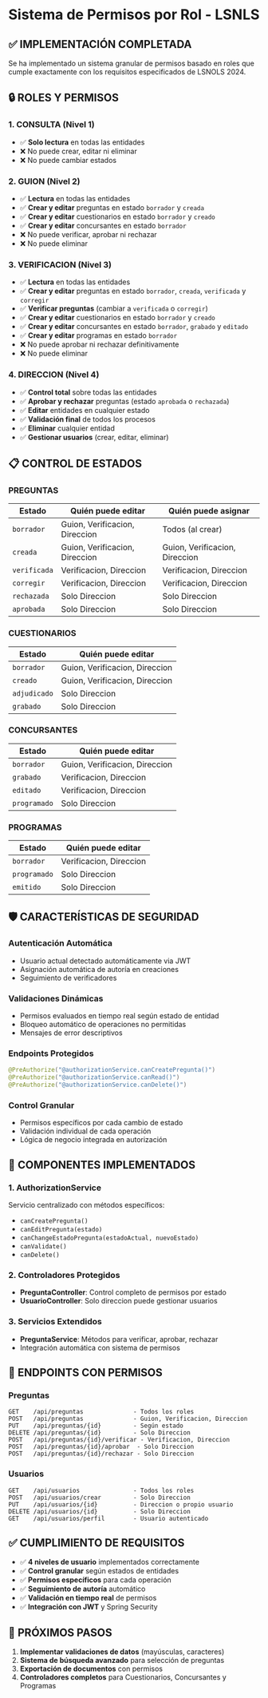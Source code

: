 # Sistema de Permisos por Rol - LSNLS

## ✅ IMPLEMENTACIÓN COMPLETADA

Se ha implementado un sistema granular de permisos basado en roles que cumple exactamente con los requisitos especificados de LSNOLS 2024.

## 🔒 ROLES Y PERMISOS

### **1. CONSULTA (Nivel 1)**
- ✅ **Solo lectura** en todas las entidades
- ❌ No puede crear, editar ni eliminar
- ❌ No puede cambiar estados

### **2. GUION (Nivel 2)**
- ✅ **Lectura** en todas las entidades
- ✅ **Crear y editar** preguntas en estado `borrador` y `creada`
- ✅ **Crear y editar** cuestionarios en estado `borrador` y `creado`
- ✅ **Crear y editar** concursantes en estado `borrador`
- ❌ No puede verificar, aprobar ni rechazar
- ❌ No puede eliminar

### **3. VERIFICACION (Nivel 3)**
- ✅ **Lectura** en todas las entidades
- ✅ **Crear y editar** preguntas en estado `borrador`, `creada`, `verificada` y `corregir`
- ✅ **Verificar preguntas** (cambiar a `verificada` o `corregir`)
- ✅ **Crear y editar** cuestionarios en estado `borrador` y `creado`
- ✅ **Crear y editar** concursantes en estado `borrador`, `grabado` y `editado`
- ✅ **Crear y editar** programas en estado `borrador`
- ❌ No puede aprobar ni rechazar definitivamente
- ❌ No puede eliminar

### **4. DIRECCION (Nivel 4)**
- ✅ **Control total** sobre todas las entidades
- ✅ **Aprobar y rechazar** preguntas (estado `aprobada` o `rechazada`)
- ✅ **Editar** entidades en cualquier estado
- ✅ **Validación final** de todos los procesos
- ✅ **Eliminar** cualquier entidad
- ✅ **Gestionar usuarios** (crear, editar, eliminar)

## 📋 CONTROL DE ESTADOS

### **PREGUNTAS**
| Estado | Quién puede editar | Quién puede asignar |
|--------|-------------------|-------------------|
| `borrador` | Guion, Verificacion, Direccion | Todos (al crear) |
| `creada` | Guion, Verificacion, Direccion | Guion, Verificacion, Direccion |
| `verificada` | Verificacion, Direccion | Verificacion, Direccion |
| `corregir` | Verificacion, Direccion | Verificacion, Direccion |
| `rechazada` | Solo Direccion | Solo Direccion |
| `aprobada` | Solo Direccion | Solo Direccion |

### **CUESTIONARIOS**
| Estado | Quién puede editar |
|--------|-------------------|
| `borrador` | Guion, Verificacion, Direccion |
| `creado` | Guion, Verificacion, Direccion |
| `adjudicado` | Solo Direccion |
| `grabado` | Solo Direccion |

### **CONCURSANTES**
| Estado | Quién puede editar |
|--------|-------------------|
| `borrador` | Guion, Verificacion, Direccion |
| `grabado` | Verificacion, Direccion |
| `editado` | Verificacion, Direccion |
| `programado` | Solo Direccion |

### **PROGRAMAS**
| Estado | Quién puede editar |
|--------|-------------------|
| `borrador` | Verificacion, Direccion |
| `programado` | Solo Direccion |
| `emitido` | Solo Direccion |

## 🛡️ CARACTERÍSTICAS DE SEGURIDAD

### **Autenticación Automática**
- Usuario actual detectado automáticamente via JWT
- Asignación automática de autoría en creaciones
- Seguimiento de verificadores

### **Validaciones Dinámicas**
- Permisos evaluados en tiempo real según estado de entidad
- Bloqueo automático de operaciones no permitidas
- Mensajes de error descriptivos

### **Endpoints Protegidos**
```java
@PreAuthorize("@authorizationService.canCreatePregunta()")
@PreAuthorize("@authorizationService.canRead()")
@PreAuthorize("@authorizationService.canDelete()")
```

### **Control Granular**
- Permisos específicos por cada cambio de estado
- Validación individual de cada operación
- Lógica de negocio integrada en autorización

## 🔧 COMPONENTES IMPLEMENTADOS

### **1. AuthorizationService**
Servicio centralizado con métodos específicos:
- `canCreatePregunta()`
- `canEditPregunta(estado)`
- `canChangeEstadoPregunta(estadoActual, nuevoEstado)`
- `canValidate()`
- `canDelete()`

### **2. Controladores Protegidos**
- **PreguntaController**: Control completo de permisos por estado
- **UsuarioController**: Solo direccion puede gestionar usuarios

### **3. Servicios Extendidos**
- **PreguntaService**: Métodos para verificar, aprobar, rechazar
- Integración automática con sistema de permisos

## 📝 ENDPOINTS CON PERMISOS

### **Preguntas**
```
GET    /api/preguntas              - Todos los roles
POST   /api/preguntas              - Guion, Verificacion, Direccion
PUT    /api/preguntas/{id}         - Según estado
DELETE /api/preguntas/{id}         - Solo Direccion
POST   /api/preguntas/{id}/verificar - Verificacion, Direccion
POST   /api/preguntas/{id}/aprobar  - Solo Direccion
POST   /api/preguntas/{id}/rechazar - Solo Direccion
```

### **Usuarios**
```
GET    /api/usuarios               - Todos los roles
POST   /api/usuarios/crear         - Solo Direccion
PUT    /api/usuarios/{id}          - Direccion o propio usuario
DELETE /api/usuarios/{id}          - Solo Direccion
GET    /api/usuarios/perfil        - Usuario autenticado
```

## ✅ CUMPLIMIENTO DE REQUISITOS

- ✅ **4 niveles de usuario** implementados correctamente
- ✅ **Control granular** según estados de entidades  
- ✅ **Permisos específicos** para cada operación
- ✅ **Seguimiento de autoría** automático
- ✅ **Validación en tiempo real** de permisos
- ✅ **Integración con JWT** y Spring Security

## 🚀 PRÓXIMOS PASOS

1. **Implementar validaciones de datos** (mayúsculas, caracteres)
2. **Sistema de búsqueda avanzado** para selección de preguntas
3. **Exportación de documentos** con permisos
4. **Controladores completos** para Cuestionarios, Concursantes y Programas 